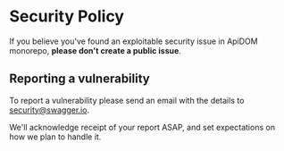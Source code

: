 # Security Policy

If you believe you've found an exploitable security issue in ApiDOM monorepo,
**please don't create a public issue**.

## Reporting a vulnerability

To report a vulnerability please send an email with the details to [security@swagger.io](mailto:security@swagger.io).

We'll acknowledge receipt of your report ASAP, and set expectations on how we plan to handle it.
